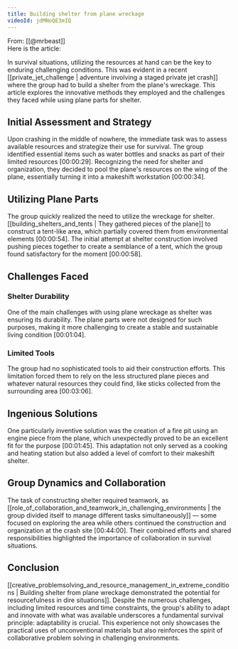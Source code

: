 ```yaml
---
title: Building shelter from plane wreckage
videoId: jdMNoQE3mIQ
---
```


From: [[@mrbeast]] <br/> 
Here is the article:

In survival situations, utilizing the resources at hand can be the key to enduring challenging conditions. This was evident in a recent [[private_jet_challenge | adventure involving a staged private jet crash]] where the group had to build a shelter from the plane's wreckage. This article explores the innovative methods they employed and the challenges they faced while using plane parts for shelter.

## Initial Assessment and Strategy

Upon crashing in the middle of nowhere, the immediate task was to assess available resources and strategize their use for survival. The group identified essential items such as water bottles and snacks as part of their limited resources <a class="yt-timestamp" data-t="00:00:29">[00:00:29]</a>. Recognizing the need for shelter and organization, they decided to pool the plane's resources on the wing of the plane, essentially turning it into a makeshift workstation <a class="yt-timestamp" data-t="00:00:34">[00:00:34]</a>.

## Utilizing Plane Parts

The group quickly realized the need to utilize the wreckage for shelter. [[building_shelters_and_tents | They gathered pieces of the plane]] to construct a tent-like area, which partially covered them from environmental elements <a class="yt-timestamp" data-t="00:00:54">[00:00:54]</a>. The initial attempt at shelter construction involved pushing pieces together to create a semblance of a tent, which the group found satisfactory for the moment <a class="yt-timestamp" data-t="00:00:58">[00:00:58]</a>.

## Challenges Faced

### Shelter Durability

One of the main challenges with using plane wreckage as shelter was ensuring its durability. The plane parts were not designed for such purposes, making it more challenging to create a stable and sustainable living condition <a class="yt-timestamp" data-t="00:01:04">[00:01:04]</a>.

### Limited Tools

The group had no sophisticated tools to aid their construction efforts. This limitation forced them to rely on the less structured plane pieces and whatever natural resources they could find, like sticks collected from the surrounding area <a class="yt-timestamp" data-t="00:03:06">[00:03:06]</a>.

## Ingenious Solutions

One particularly inventive solution was the creation of a fire pit using an engine piece from the plane, which unexpectedly proved to be an excellent fit for the purpose <a class="yt-timestamp" data-t="00:01:45">[00:01:45]</a>. This adaptation not only served as a cooking and heating station but also added a level of comfort to their makeshift shelter.

## Group Dynamics and Collaboration

The task of constructing shelter required teamwork, as [[role_of_collaboration_and_teamwork_in_challenging_environments | the group divided itself to manage different tasks simultaneously]] — some focused on exploring the area while others continued the construction and organization at the crash site <a class="yt-timestamp" data-t="00:44:00">[00:44:00]</a>. Their combined efforts and shared responsibilities highlighted the importance of collaboration in survival situations.

## Conclusion

[[creative_problemsolving_and_resource_management_in_extreme_conditions | Building shelter from plane wreckage demonstrated the potential for resourcefulness in dire situations]]. Despite the numerous challenges, including limited resources and time constraints, the group's ability to adapt and innovate with what was available underscores a fundamental survival principle: adaptability is crucial. This experience not only showcases the practical uses of unconventional materials but also reinforces the spirit of collaborative problem solving in challenging environments.